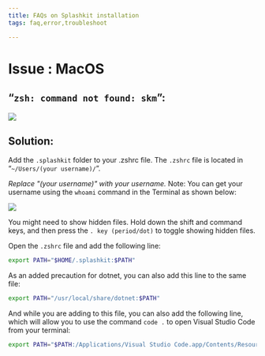 ```yaml
---
title: FAQs on Splashkit installation
tags: faq,error,troubleshoot

---
```

<h1> Issue : MacOS </h1>

## “`zsh: command not found: skm`”:

![](https://i.imgur.com/Qv8RaHc.png)

## Solution:
Add the `.splashkit` folder to your .zshrc file.
The `.zshrc` file is located in “`~/Users/(your username)/`”.

*Replace "(your username)" with your username.* 
Note: You can get your username using the `whoami` command in the Terminal as shown below:

![](https://i.imgur.com/Le4nSdA.png)

You might need to show hidden files. Hold down the shift and command keys, and then
press the `. key (period/dot)` to toggle showing hidden files.

Open the `.zshrc` file and add the following line:
```bash
export PATH="$HOME/.splashkit:$PATH"
```
As an added precaution for dotnet, you can also add this line to the same file:
```bash
export PATH="/usr/local/share/dotnet:$PATH"
```
And while you are adding to this file, you can also add the following line, which will allow
you to use the command `code .` to open Visual Studio Code from your terminal:
```bash
export PATH="$PATH:/Applications/Visual Studio Code.app/Contents/Resources/app/bin"
```